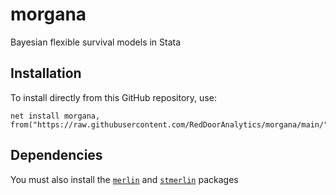 # morgana

Bayesian flexible survival models in Stata

## Installation

To install directly from this GitHub repository, use:

```{stata}
net install morgana, from("https://raw.githubusercontent.com/RedDoorAnalytics/morgana/main/")
```

## Dependencies

You must also install the [`merlin`](https://github.com/RedDoorAnalytics/merlin) and [`stmerlin`](https://github.com/RedDoorAnalytics/stmerlin) packages
